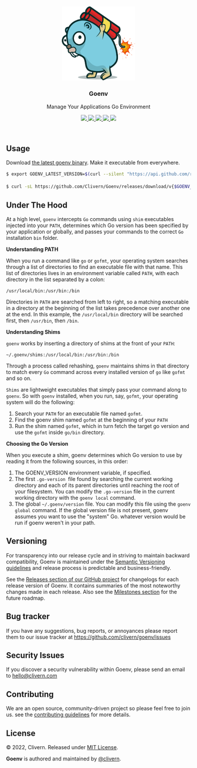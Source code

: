 <p align="center">
    <img alt="Goenv Logo" src="/static/logo.png?v=1.0.0" width="200" />
    <h3 align="center">Goenv</h3>
    <p align="center">Manage Your Applications Go Environment</p>
    <p align="center">
        <a href="https://github.com/Clivern/Goenv/actions/workflows/build.yml">
            <img src="https://github.com/Clivern/Goenv/actions/workflows/build.yml/badge.svg">
        </a>
        <a href="https://github.com/Clivern/Goenv/releases">
            <img src="https://img.shields.io/badge/Version-v1.0.0-red.svg">
        </a>
        <a href="https://goreportcard.com/report/github.com/Clivern/Goenv">
            <img src="https://goreportcard.com/badge/github.com/clivern/Goenv?v=1.0.0">
        </a>
        <a href="https://godoc.org/github.com/clivern/goenv">
            <img src="https://godoc.org/github.com/clivern/goenv?status.svg">
        </a>
        <a href="https://github.com/Clivern/Goenv/blob/main/LICENSE">
            <img src="https://img.shields.io/badge/LICENSE-MIT-orange.svg">
        </a>
    </p>
</p>
<br/>

## Usage

Download [the latest goenv binary](https://github.com/Clivern/Goenv/releases). Make it executable from everywhere.

```zsh
$ export GOENV_LATEST_VERSION=$(curl --silent "https://api.github.com/repos/Clivern/Goenv/releases/latest" | jq '.tag_name' | sed -E 's/.*"([^"]+)".*/\1/' | tr -d v)

$ curl -sL https://github.com/Clivern/Goenv/releases/download/v{$GOENV_LATEST_VERSION}/goenv_{$GOENV_LATEST_VERSION}_Linux_x86_64.tar.gz | tar xz
```


## Under The Hood

At a high level, `goenv` intercepts `Go` commands using `shim` executables injected into your `PATH`, determines which Go version has been specified by your application or globally, and passes your commands to the correct `Go` installation `bin` folder.

**Understanding PATH**

When you run a command like `go` or `gofmt`, your operating system searches through a list of directories to find an executable file with that name. This list of directories lives in an environment variable called `PATH`, with each directory in the list separated by a colon:

```
/usr/local/bin:/usr/bin:/bin
```

Directories in `PATH` are searched from left to right, so a matching executable in a directory at the beginning of the list takes precedence over another one at the end. In this example, the `/usr/local/bin` directory will be searched first, then `/usr/bin`, then `/bin`.

**Understanding Shims**

`goenv` works by inserting a directory of shims at the front of your `PATH`:

```
~/.goenv/shims:/usr/local/bin:/usr/bin:/bin
```

Through a process called rehashing, `goenv` maintains shims in that directory to match every `Go` command across every installed version of `go` like `gofmt` and so on.

`Shims` are lightweight executables that simply pass your command along to `goenv`. So with `goenv` installed, when you run, say, `gofmt`, your operating system will do the following:

1. Search your `PATH` for an executable file named `gofmt`.
2. Find the goenv shim named `gofmt` at the beginning of your `PATH`
3. Run the shim named `gofmt`, which in turn fetch the target go version and use the `gofmt` inside `go/bin` directory.

**Choosing the Go Version**

When you execute a shim, goenv determines which Go version to use by reading it from the following sources, in this order:

1. The GOENV_VERSION environment variable, if specified.
2. The first `.go-version `file found by searching the current working directory and each of its parent directories until reaching the root of your filesystem. You can modify the `.go-version` file in the current working directory with the `goenv local` command.
3. The global `~/.goenv/version` file. You can modify this file using the `goenv global` command. If the global version file is not present, goenv assumes you want to use the "system" Go. whatever version would be run if goenv weren't in your path.


## Versioning

For transparency into our release cycle and in striving to maintain backward compatibility, Goenv is maintained under the [Semantic Versioning guidelines](https://semver.org/) and release process is predictable and business-friendly.

See the [Releases section of our GitHub project](https://github.com/clivern/goenv/releases) for changelogs for each release version of Goenv. It contains summaries of the most noteworthy changes made in each release. Also see the [Milestones section](https://github.com/clivern/goenv/milestones) for the future roadmap.


## Bug tracker

If you have any suggestions, bug reports, or annoyances please report them to our issue tracker at https://github.com/clivern/goenv/issues


## Security Issues

If you discover a security vulnerability within Goenv, please send an email to [hello@clivern.com](mailto:hello@clivern.com)


## Contributing

We are an open source, community-driven project so please feel free to join us. see the [contributing guidelines](CONTRIBUTING.md) for more details.


## License

© 2022, Clivern. Released under [MIT License](https://opensource.org/licenses/mit-license.php).

**Goenv** is authored and maintained by [@clivern](http://github.com/clivern).
